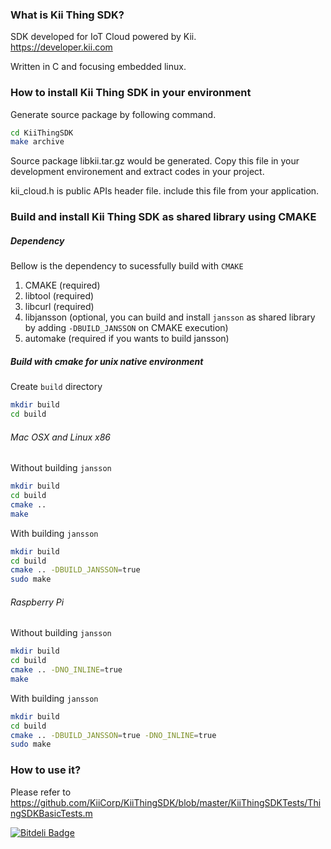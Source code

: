 ### What is Kii Thing SDK?
SDK developed for IoT Cloud powered by Kii.<br>
https://developer.kii.com

Written in C and focusing embedded linux.

### How to install Kii Thing SDK in your environment
Generate source package by following command.
```sh
cd KiiThingSDK
make archive
```
Source package libkii.tar.gz would be generated.
Copy this file in your development environement
and extract codes in your project.

kii\_cloud.h is public APIs header file.
include this file from your application.
### Build and install Kii Thing SDK as shared library using CMAKE
##### Dependency
Bellow is the dependency to sucessfully build with `CMAKE`
1. CMAKE (required)
2. libtool (required)
3. libcurl (required)
4. libjansson (optional, you can build and install `jansson` as shared library by adding `-DBUILD_JANSSON` on CMAKE execution)
5. automake (required if you wants to build jansson)

##### Build with cmake for unix native environment

Create `build` directory
```bash
mkdir build 
cd build
```
###### Mac OSX and Linux x86
Without building `jansson`
```bash
mkdir build 
cd build
cmake ..
make
```
With building `jansson`
```bash
mkdir build 
cd build
cmake .. -DBUILD_JANSSON=true
sudo make
```

###### Raspberry Pi
Without building `jansson`
```bash
mkdir build 
cd build
cmake .. -DNO_INLINE=true
make
```
With building `jansson`
```bash
mkdir build 
cd build
cmake .. -DBUILD_JANSSON=true -DNO_INLINE=true
sudo make
```

### How to use it?
Please refer to
https://github.com/KiiCorp/KiiThingSDK/blob/master/KiiThingSDKTests/ThingSDKBasicTests.m



[![Bitdeli Badge](https://d2weczhvl823v0.cloudfront.net/KiiCorp/kiithingsdk/trend.png)](https://bitdeli.com/free "Bitdeli Badge")

